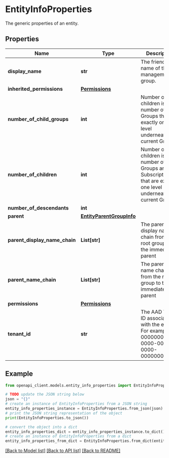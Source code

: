 # EntityInfoProperties

The generic properties of an entity.

## Properties

Name | Type | Description | Notes
------------ | ------------- | ------------- | -------------
**display_name** | **str** | The friendly name of the management group. | [optional] 
**inherited_permissions** | [**Permissions**](Permissions.md) |  | [optional] 
**number_of_child_groups** | **int** | Number of children is the number of Groups that are exactly one level underneath the current Group. | [optional] 
**number_of_children** | **int** | Number of children is the number of Groups and Subscriptions that are exactly one level underneath the current Group. | [optional] 
**number_of_descendants** | **int** |  | [optional] 
**parent** | [**EntityParentGroupInfo**](EntityParentGroupInfo.md) |  | [optional] 
**parent_display_name_chain** | **List[str]** | The parent display name chain from the root group to the immediate parent | [optional] 
**parent_name_chain** | **List[str]** | The parent name chain from the root group to the immediate parent | [optional] 
**permissions** | [**Permissions**](Permissions.md) |  | [optional] 
**tenant_id** | **str** | The AAD Tenant ID associated with the entity. For example, 00000000-0000-0000-0000-000000000000 | [optional] 

## Example

```python
from openapi_client.models.entity_info_properties import EntityInfoProperties

# TODO update the JSON string below
json = "{}"
# create an instance of EntityInfoProperties from a JSON string
entity_info_properties_instance = EntityInfoProperties.from_json(json)
# print the JSON string representation of the object
print(EntityInfoProperties.to_json())

# convert the object into a dict
entity_info_properties_dict = entity_info_properties_instance.to_dict()
# create an instance of EntityInfoProperties from a dict
entity_info_properties_from_dict = EntityInfoProperties.from_dict(entity_info_properties_dict)
```
[[Back to Model list]](../README.md#documentation-for-models) [[Back to API list]](../README.md#documentation-for-api-endpoints) [[Back to README]](../README.md)


